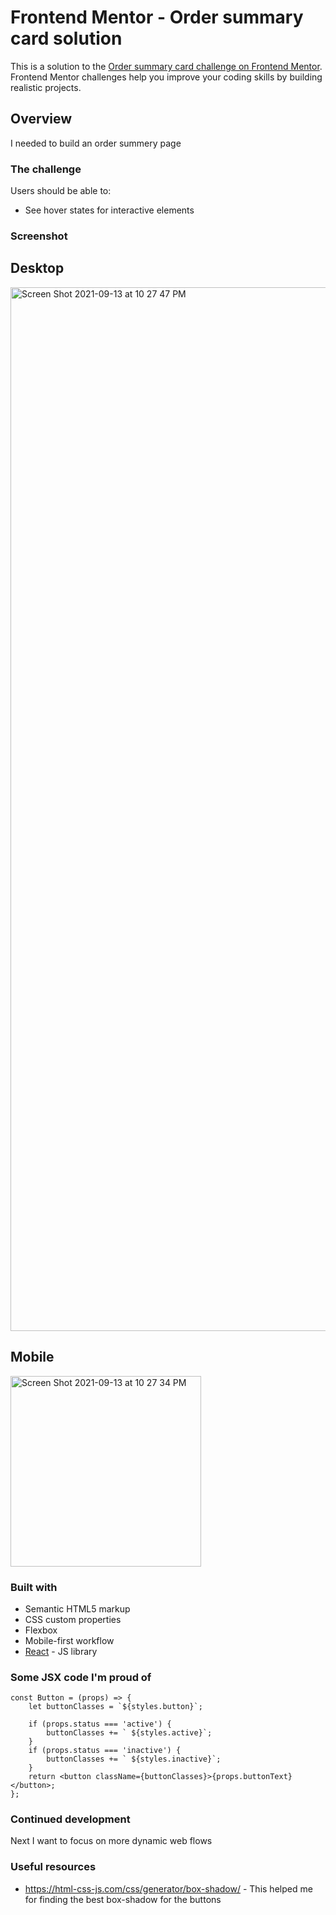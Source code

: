 # Frontend Mentor - Order summary card solution

This is a solution to the [Order summary card challenge on Frontend Mentor](https://www.frontendmentor.io/challenges/order-summary-component-QlPmajDUj). Frontend Mentor challenges help you improve your coding skills by building realistic projects. 

## Overview

I needed to build an order summery page 

### The challenge

Users should be able to:

- See hover states for interactive elements

### Screenshot

## Desktop
<img width="1670" alt="Screen Shot 2021-09-13 at 10 27 47 PM" src="https://user-images.githubusercontent.com/73934231/133185737-7ea7c8f1-97fa-4b18-91a7-8f9caae65c26.png">

## Mobile

<img width="305" alt="Screen Shot 2021-09-13 at 10 27 34 PM" src="https://user-images.githubusercontent.com/73934231/133186253-fa6bb4ec-9988-4ed5-84fe-9693d7541b80.png">


### Built with

- Semantic HTML5 markup
- CSS custom properties
- Flexbox
- Mobile-first workflow
- [React](https://reactjs.org/) - JS library


### Some JSX code I'm proud of


```
const Button = (props) => {
	let buttonClasses = `${styles.button}`;

	if (props.status === 'active') {
		buttonClasses += ` ${styles.active}`;
	}
	if (props.status === 'inactive') {
		buttonClasses += ` ${styles.inactive}`;
	}
	return <button className={buttonClasses}>{props.buttonText}</button>;
};

```

### Continued development

Next I want to focus on more dynamic web flows

### Useful resources

- https://html-css-js.com/css/generator/box-shadow/ - This helped me for finding the best box-shadow for the buttons
